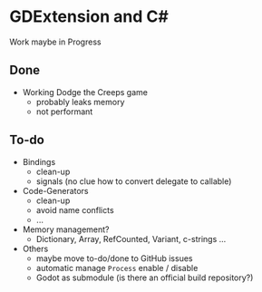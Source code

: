 # GDExtension and C#

Work maybe in Progress

## Done

- Working Dodge the Creeps game
	- probably leaks memory
	- not performant

## To-do

- Bindings
	- clean-up
	- signals (no clue how to convert delegate to callable)
- Code-Generators
	- clean-up
	- avoid name conflicts
	- ...
- Memory management?
	- Dictionary, Array, RefCounted, Variant, c-strings ...
- Others
	- maybe move to-do/done to GitHub issues
	- automatic manage `Process` enable / disable
	- Godot as submodule (is there an official build repository?)
